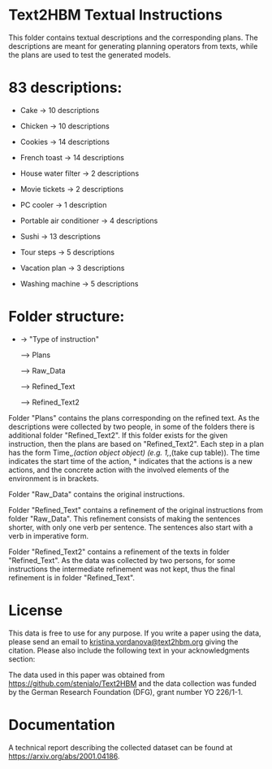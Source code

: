 # Text2HBM Textual Instructions

This folder contains textual descriptions and the corresponding plans. The descriptions are meant for generating planning operators from texts, while the plans are used to test the generated models.


# 83 descriptions:

- Cake -> 10 descriptions

- Chicken -> 10 descriptions

- Cookies -> 14 descriptions

- French toast -> 14 descriptions

- House water filter -> 2 descriptions

- Movie tickets -> 2 descriptions

- PC cooler -> 1 description

- Portable air conditioner -> 4 descriptions

- Sushi -> 13 descriptions

- Tour steps -> 5 descriptions

- Vacation plan -> 3 descriptions

- Washing machine -> 5 descriptions


# Folder structure: 

- -> "Type of instruction"

	--> Plans
        
	--> Raw_Data
        
	--> Refined_Text
        
	--> Refined_Text2
	

Folder "Plans" contains the plans corresponding on the refined text. As the descriptions were collected by two people, in some of the folders there is additional folder "Refined_Text2". If this folder exists for the given instruction, then the plans are based on "Refined_Text2". Each step in a plan has the form Time,*,(action object object) (e.g. 1,*,(take cup table)). The time indicates the start time of the action, * indicates that the actions is a new actions, and the concrete action with the involved elements of the environment is in brackets. 

Folder "Raw_Data" contains the original instructions. 

Folder "Refined_Text" contains a refinement of the original instructions from folder "Raw_Data". This refinement consists of making the sentences shorter, with only one verb per sentence. The sentences also start with a verb in imperative form. 

Folder "Refined_Text2" contains a refinement of the texts in folder "Refined_Text". As the data was collected by two persons, for some instructions the intermediate refinement was not kept, thus the final refinement is in folder "Refined_Text".  	

# License

This data is free to use for any purpose. If you write a paper using the data, please send an email to kristina.yordanova@text2hbm.org giving the citation. Please also include the following text in your acknowledgments section:

The data used in this paper was obtained from https://github.com/stenialo/Text2HBM and the data collection was funded by the German Research Foundation (DFG), grant number YO 226/1-1.

# Documentation

A technical report describing the collected dataset can be found at https://arxiv.org/abs/2001.04186. 
